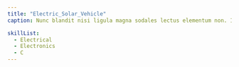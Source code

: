 ```yaml
---
title: "Electric_Solar_Vehicle"
caption: Nunc blandit nisi ligula magna sodales lectus elementum non. Integer id venenatis velit.

skillList:
  - Electrical
  - Electronics
  - C
---
```

